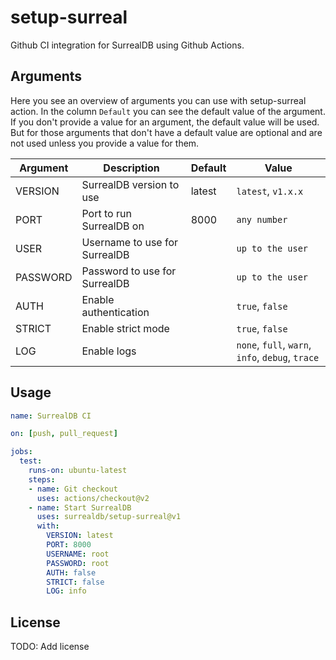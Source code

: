 # setup-surreal

Github CI integration for SurrealDB using Github Actions.

## Arguments

Here you see an overview of arguments you can use with setup-surreal action. In the
column `Default` you can see the default value of the argument. If you don't
provide a value for an argument, the default value will be used. But for those
arguments that don't have a default value are optional and are not used unless
you provide a value for them.

| Argument | Description                   | Default | Value                                            |
| -------- | ----------------------------- | ------- | ------------------------------------------------ |
| VERSION  | SurrealDB version to use      | latest  | `latest`, `v1.x.x`                               |
| PORT     | Port to run SurrealDB on      | 8000    | `any number`                                     |
| USER     | Username to use for SurrealDB |         | `up to the user`                                 |
| PASSWORD | Password to use for SurrealDB |         | `up to the user`                                 |
| AUTH     | Enable authentication         |         | `true`, `false`                                  |
| STRICT   | Enable strict mode            |         | `true`, `false`                                  |
| LOG      | Enable logs                   |         | `none`, `full`, `warn`, `info`, `debug`, `trace` |

## Usage

```yaml
name: SurrealDB CI

on: [push, pull_request]

jobs:
  test:
    runs-on: ubuntu-latest
    steps:
    - name: Git checkout
      uses: actions/checkout@v2
    - name: Start SurrealDB
      uses: surrealdb/setup-surreal@v1
      with:
        VERSION: latest
        PORT: 8000
        USERNAME: root
        PASSWORD: root
        AUTH: false
        STRICT: false
        LOG: info
```

## License

TODO: Add license
